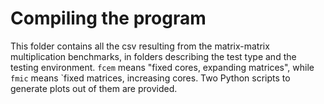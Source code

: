 # Compiling the program

This folder contains all the csv resulting from the matrix-matrix multiplication benchmarks, in folders describing the test type and the testing environment.
`fcem` means "fixed cores, expanding matrices", while `fmic` means `fixed matrices, increasing cores.
Two Python scripts to generate plots out of them are provided.
